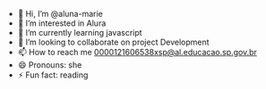 - 👋 Hi, I’m @aluna-marie
- 👀 I’m interested in Alura
- 🌱 I’m currently learning javascript
- 💞️ I’m looking to collaborate on project Development
- 📫 How to reach me 0000121606538xsp@al.educacao.sp.gov.br
- 😄 Pronouns: she
- ⚡ Fun fact: reading

<!---
aluna-marie/aluna-marie is a ✨ special ✨ repository because its `README.md` (this file) appears on your GitHub profile.
You can click the Preview link to take a look at your changes.
--->
